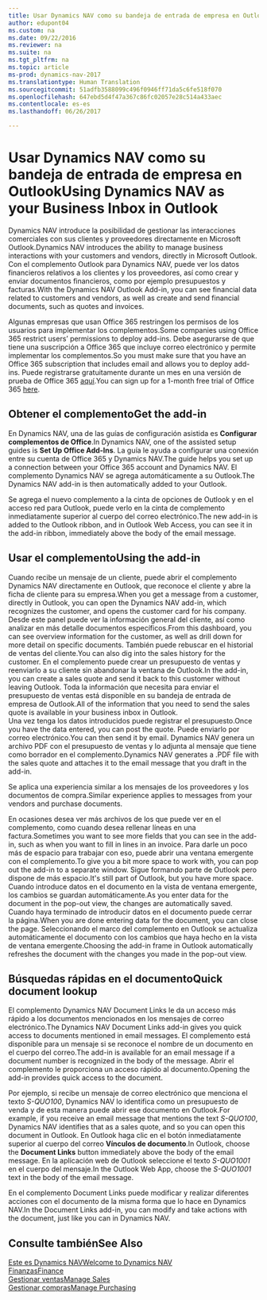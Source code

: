 ```yaml
---
title: Usar Dynamics NAV como su bandeja de entrada de empresa en Outlook
author: edupont04
ms.custom: na
ms.date: 09/22/2016
ms.reviewer: na
ms.suite: na
ms.tgt_pltfrm: na
ms.topic: article
ms-prod: dynamics-nav-2017
ms.translationtype: Human Translation
ms.sourcegitcommit: 51adfb3588099c496f0946ff71da5c6fe518f070
ms.openlocfilehash: 647ebd5d4f47a367c86fc02057e28c514a433aec
ms.contentlocale: es-es
ms.lasthandoff: 06/26/2017

---
```


# <a name="using-dynamics-nav-as-your-business-inbox-in-outlook"></a><span data-ttu-id="1cabb-102">Usar Dynamics NAV como su bandeja de entrada de empresa en Outlook</span><span class="sxs-lookup"><span data-stu-id="1cabb-102">Using Dynamics NAV as your Business Inbox in Outlook</span></span>
<span data-ttu-id="1cabb-103">Dynamics NAV introduce la posibilidad de gestionar las interacciones comerciales con sus clientes y proveedores directamente en Microsoft Outlook.</span><span class="sxs-lookup"><span data-stu-id="1cabb-103">Dynamics NAV introduces the ability to manage business interactions with your customers and vendors, directly in Microsoft Outlook.</span></span> <span data-ttu-id="1cabb-104">Con el complemento Outlook para Dynamics NAV, puede ver los datos financieros relativos a los clientes y los proveedores, así como crear y enviar documentos financieros, como por ejemplo presupuestos y facturas.</span><span class="sxs-lookup"><span data-stu-id="1cabb-104">With the Dynamics NAV Outlook Add-in, you can see financial data related to customers and vendors, as well as create and send financial documents, such as quotes and invoices.</span></span>  

<span data-ttu-id="1cabb-105">Algunas empresas que usan Office 365 restringen los permisos de los usuarios para implementar los complementos.</span><span class="sxs-lookup"><span data-stu-id="1cabb-105">Some companies using Office 365 restrict users’ permissions to deploy add-ins.</span></span> <span data-ttu-id="1cabb-106">Debe asegurarse de que tiene una suscripción a Office 365 que incluye correo electrónico y permite implementar los complementos.</span><span class="sxs-lookup"><span data-stu-id="1cabb-106">So you must make sure that you have an Office 365 subscription that includes email and allows you to deploy add-ins.</span></span> <span data-ttu-id="1cabb-107">Puede registrarse gratuitamente durante un mes en una versión de prueba de Office 365 [aquí](https://products.office.com/try).</span><span class="sxs-lookup"><span data-stu-id="1cabb-107">You can sign up for a 1-month free trial of Office 365 [here](https://products.office.com/try).</span></span>  

## <a name="get-the-add-in"></a><span data-ttu-id="1cabb-108">Obtener el complemento</span><span class="sxs-lookup"><span data-stu-id="1cabb-108">Get the add-in</span></span>
<span data-ttu-id="1cabb-109">En Dynamics NAV, una de las guías de configuración asistida es **Configurar complementos de Office**.</span><span class="sxs-lookup"><span data-stu-id="1cabb-109">In Dynamics NAV, one of the assisted setup guides is **Set Up Office Add-Ins**.</span></span> <span data-ttu-id="1cabb-110">La guía le ayuda a configurar una conexión entre su cuenta de Office 365 y Dynamics NAV.</span><span class="sxs-lookup"><span data-stu-id="1cabb-110">The guide helps you  set up a connection between your Office 365 account and Dynamics NAV.</span></span> <span data-ttu-id="1cabb-111">El complemento Dynamics NAV se agrega automáticamente a su Outlook.</span><span class="sxs-lookup"><span data-stu-id="1cabb-111">The Dynamics NAV add-in is then automatically added to your Outlook.</span></span>  

<span data-ttu-id="1cabb-112">Se agrega el nuevo complemento a la cinta de opciones de Outlook y en el acceso red para Outlook, puede verlo en la cinta de complemento inmediatamente superior al cuerpo del correo electrónico.</span><span class="sxs-lookup"><span data-stu-id="1cabb-112">The new add-in is added to the Outlook ribbon, and in Outlook Web Access, you can see it in the add-in ribbon, immediately above the body of the email message.</span></span>  

## <a name="using-the-add-in"></a><span data-ttu-id="1cabb-113">Usar el complemento</span><span class="sxs-lookup"><span data-stu-id="1cabb-113">Using the add-in</span></span>
<span data-ttu-id="1cabb-114">Cuando recibe un mensaje de un cliente, puede abrir el complemento Dynamics NAV directamente en Outlook, que reconoce el cliente y abre la ficha de cliente para su empresa.</span><span class="sxs-lookup"><span data-stu-id="1cabb-114">When you get a message from a customer, directly in Outlook, you can open the Dynamics NAV add-in, which recognizes the customer, and opens the customer card for his company.</span></span> <span data-ttu-id="1cabb-115">Desde este panel puede ver la información general del cliente, así como analizar en más detalle documentos específicos.</span><span class="sxs-lookup"><span data-stu-id="1cabb-115">From this dashboard, you can see overview information for the customer, as well as drill down for more detail on specific documents.</span></span> <span data-ttu-id="1cabb-116">También puede rebuscar en el historial de ventas del cliente.</span><span class="sxs-lookup"><span data-stu-id="1cabb-116">You can also dig into the sales history for the customer.</span></span>
<span data-ttu-id="1cabb-117">En el complemento puede crear un presupuesto de ventas y reenviarlo a su cliente sin abandonar la ventana de Outlook.</span><span class="sxs-lookup"><span data-stu-id="1cabb-117">In the add-in, you can create a sales quote and send it back to this customer without leaving Outlook.</span></span> <span data-ttu-id="1cabb-118">Toda la información que necesita para enviar el presupuesto de ventas está disponible en su bandeja de entrada de empresa de Outlook.</span><span class="sxs-lookup"><span data-stu-id="1cabb-118">All of the information that you need to send the sales quote is available in your business inbox in Outlook.</span></span>  
<span data-ttu-id="1cabb-119">Una vez tenga los datos introducidos puede registrar el presupuesto.</span><span class="sxs-lookup"><span data-stu-id="1cabb-119">Once you have the data entered, you can post the quote.</span></span> <span data-ttu-id="1cabb-120">Puede enviarlo por correo electrónico.</span><span class="sxs-lookup"><span data-stu-id="1cabb-120">You can then send it by email.</span></span> <span data-ttu-id="1cabb-121">Dynamics NAV genera un archivo PDF con el presupuesto de ventas y lo adjunta al mensaje que tiene como borrador en el complemento.</span><span class="sxs-lookup"><span data-stu-id="1cabb-121">Dynamics NAV generates a .PDF file with the sales quote and attaches it to the email message that you draft in the add-in.</span></span>  

<span data-ttu-id="1cabb-122">Se aplica una experiencia similar a los mensajes de los proveedores y los documentos de compra.</span><span class="sxs-lookup"><span data-stu-id="1cabb-122">Similar experience applies to messages from your vendors and purchase documents.</span></span>  

<span data-ttu-id="1cabb-123">En ocasiones desea ver más archivos de los que puede ver en el complemento, como cuando desea rellenar líneas en una factura.</span><span class="sxs-lookup"><span data-stu-id="1cabb-123">Sometimes you want to see more fields that you can see in the add-in, such as when you want to fill in lines in an invoice.</span></span> <span data-ttu-id="1cabb-124">Para darle un poco más de espacio para trabajar con eso, puede abrir una ventana emergente con el complemento.</span><span class="sxs-lookup"><span data-stu-id="1cabb-124">To give you a bit more space to work with, you can pop out the add-in to a separate window.</span></span> <span data-ttu-id="1cabb-125">Sigue formando parte de Outlook pero dispone de más espacio.</span><span class="sxs-lookup"><span data-stu-id="1cabb-125">It's still part of Outlook, but you have more space.</span></span> <span data-ttu-id="1cabb-126">Cuando introduce datos en el documento en la vista de ventana emergente, los cambios se guardan automáticamente.</span><span class="sxs-lookup"><span data-stu-id="1cabb-126">As you enter data for the document in the pop-out view, the changes are automatically saved.</span></span> <span data-ttu-id="1cabb-127">Cuando haya terminado de introducir datos en el documento puede cerrar la página.</span><span class="sxs-lookup"><span data-stu-id="1cabb-127">When you are done entering data for the document, you can close the page.</span></span> <span data-ttu-id="1cabb-128">Seleccionando el marco del complemento en Outlook se actualiza automáticamente el documento con los cambios que haya hecho en la vista de ventana emergente.</span><span class="sxs-lookup"><span data-stu-id="1cabb-128">Choosing the add-in frame in Outlook automatically refreshes the document with the changes you made in the pop-out view.</span></span>  

## <a name="quick-document-lookup"></a><span data-ttu-id="1cabb-129">Búsquedas rápidas en el documento</span><span class="sxs-lookup"><span data-stu-id="1cabb-129">Quick document lookup</span></span>
<span data-ttu-id="1cabb-130">El complemento Dynamics NAV Document Links le da un acceso más rápido a los documentos mencionados en los mensajes de correo electrónico.</span><span class="sxs-lookup"><span data-stu-id="1cabb-130">The Dynamics NAV Document Links add-in gives you quick access to documents mentioned in email messages.</span></span> <span data-ttu-id="1cabb-131">El complemento está disponible para un mensaje si se reconoce el nombre de un documento en el cuerpo del correo.</span><span class="sxs-lookup"><span data-stu-id="1cabb-131">The add-in is available for an email message if a document number is recognized in the body of the message.</span></span> <span data-ttu-id="1cabb-132">Abrir el complemento le proporciona un acceso rápido al documento.</span><span class="sxs-lookup"><span data-stu-id="1cabb-132">Opening the add-in provides quick access to the document.</span></span>  

<span data-ttu-id="1cabb-133">Por ejemplo, si recibe un mensaje de correo electrónico que menciona el texto *S-QUO100*, Dynamics NAV lo identifica como un presupuesto de venda y de esta manera puede abrir ese documento en Outlook.</span><span class="sxs-lookup"><span data-stu-id="1cabb-133">For example, if you receive an email message that mentions the text *S-QUO100*, Dynamics NAV identifies that as a sales quote, and so you can open this document in Outlook.</span></span> <span data-ttu-id="1cabb-134">En Outlook haga clic en el botón inmediatamente superior al cuerpo del correo **Vínculos de documento**.</span><span class="sxs-lookup"><span data-stu-id="1cabb-134">In Outlook, choose the **Document Links** button immediately above the body of the email message.</span></span> <span data-ttu-id="1cabb-135">En la aplicación web de Outlook seleccione el texto *S-QUO1001* en el cuerpo del mensaje.</span><span class="sxs-lookup"><span data-stu-id="1cabb-135">In the Outlook Web App, choose the *S-QUO1001* text in the body of the email message.</span></span>  

<span data-ttu-id="1cabb-136">En el complemento Document Links puede modificar y realizar diferentes acciones con el documento de la misma forma que lo hace en Dynamics NAV.</span><span class="sxs-lookup"><span data-stu-id="1cabb-136">In the Document Links add-in, you can modify and take actions with the document, just like you can in Dynamics NAV.</span></span>

## <a name="see-also"></a><span data-ttu-id="1cabb-137">Consulte también</span><span class="sxs-lookup"><span data-stu-id="1cabb-137">See Also</span></span>
[<span data-ttu-id="1cabb-138">Este es Dynamics NAV</span><span class="sxs-lookup"><span data-stu-id="1cabb-138">Welcome to Dynamics NAV</span></span>](across-get-started.md)  
[<span data-ttu-id="1cabb-139">Finanzas</span><span class="sxs-lookup"><span data-stu-id="1cabb-139">Finance</span></span>](finance-setup.md)  
[<span data-ttu-id="1cabb-140">Gestionar ventas</span><span class="sxs-lookup"><span data-stu-id="1cabb-140">Manage Sales</span></span>](sales-manage-sales.md)  
[<span data-ttu-id="1cabb-141">Gestionar compras</span><span class="sxs-lookup"><span data-stu-id="1cabb-141">Manage Purchasing</span></span>](purchasing-manage-purchasing.md)  

